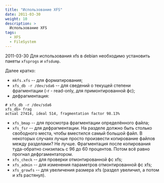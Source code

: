 ```yaml
---
title: "Использование XFS"
date: 2011-03-30
weight: 10
description: >
  Использование XFS
tags:
  - XFS
  - FileSystem
---
```


2011-03-30
Для использования xfs в debian необходимо установить пакеты `xfsprogs` и `xfsdump`.

Далее кратко:

- `mkfs.xfs` -- для форматирования;
- `xfs_db -r /dev/sda6` -- для сведений о текущей степени фрагментации (-r - read-only, для примонтированной фс);
- дефрагментация:
```
# xfs_db -r /dev/sda6
xfs_db> frag
actual 27414, ideal 514, fragmentation factor 98.13%
```
- `xfs_bmap` -- для просмотра фрагментации определённого файла;
- `xfs_fsr` -- для дефрагментации. На разделе должно быть столько свободного места, чтобы вместился самый большой файл. В некоторых случаях лучше просто произвести копирование файлов между разделами? Не лучше. Фрагментация после копирования туда-обратно снизилась с 96 до 60 процентов. Потом всё равно прогнал дефргаментатором.
- `xfs_check` -- для проверки отмонтированной фс xfs;
- `xfs_admin` -- для изменения параметров отмонтированной фс xfs;
- `xfs_growfs` -- для увеличения размера xfs (раздел увеличил, а потом и xfs растянул).
